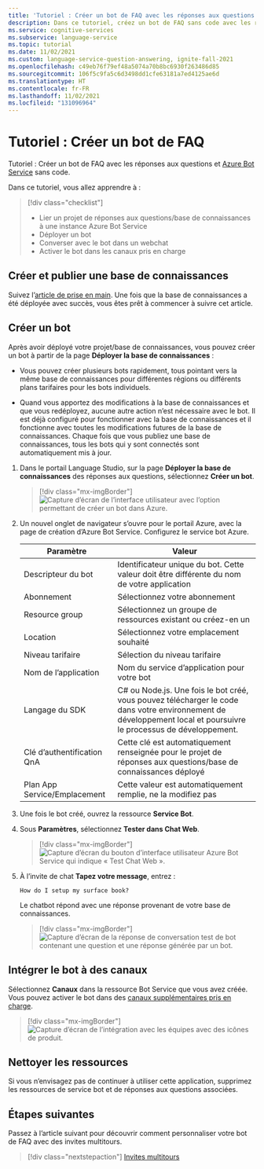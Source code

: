 ```yaml
---
title: 'Tutoriel : Créer un bot de FAQ avec les réponses aux questions et Azure Bot Service'
description: Dans ce tutoriel, créez un bot de FAQ sans code avec les réponses aux questions et Azure Bot Service.
ms.service: cognitive-services
ms.subservice: language-service
ms.topic: tutorial
ms.date: 11/02/2021
ms.custom: language-service-question-answering, ignite-fall-2021
ms.openlocfilehash: c49eb76f79ef48a5074a70b8bc6930f263486d85
ms.sourcegitcommit: 106f5c9fa5c6d3498dd1cfe63181a7ed4125ae6d
ms.translationtype: HT
ms.contentlocale: fr-FR
ms.lasthandoff: 11/02/2021
ms.locfileid: "131096964"
---
```

# <a name="tutorial-create-a-faq-bot"></a>Tutoriel : Créer un bot de FAQ

Tutoriel : Créer un bot de FAQ avec les réponses aux questions et [Azure Bot Service](https://azure.microsoft.com/services/bot-service/) sans code.

Dans ce tutoriel, vous allez apprendre à :

<!-- green checkmark -->
> [!div class="checklist"]
> * Lier un projet de réponses aux questions/base de connaissances à une instance Azure Bot Service
> * Déployer un bot
> * Converser avec le bot dans un webchat
> * Activer le bot dans les canaux pris en charge

## <a name="create-and-publish-a-knowledge-base"></a>Créer et publier une base de connaissances

Suivez l’[article de prise en main](../how-to/create-test-deploy.md). Une fois que la base de connaissances a été déployée avec succès, vous êtes prêt à commencer à suivre cet article.

## <a name="create-a-bot"></a>Créer un bot

Après avoir déployé votre projet/base de connaissances, vous pouvez créer un bot à partir de la page **Déployer la base de connaissances** :

* Vous pouvez créer plusieurs bots rapidement, tous pointant vers la même base de connaissances pour différentes régions ou différents plans tarifaires pour les bots individuels.

* Quand vous apportez des modifications à la base de connaissances et que vous redéployez, aucune autre action n’est nécessaire avec le bot. Il est déjà configuré pour fonctionner avec la base de connaissances et il fonctionne avec toutes les modifications futures de la base de connaissances. Chaque fois que vous publiez une base de connaissances, tous les bots qui y sont connectés sont automatiquement mis à jour.

1. Dans le portail Language Studio, sur la page **Déployer la base de connaissances** des réponses aux questions, sélectionnez **Créer un bot**.

    > [!div class="mx-imgBorder"]
    > ![Capture d’écran de l’interface utilisateur avec l’option permettant de créer un bot dans Azure.](../media/bot-service/create-bot-in-azure.png)

1. Un nouvel onglet de navigateur s’ouvre pour le portail Azure, avec la page de création d’Azure Bot Service. Configurez le service bot Azure.

    |Paramètre |Valeur|
    |----------|---------|
    | Descripteur du bot| Identificateur unique du bot. Cette valeur doit être différente du nom de votre application |
    | Abonnement | Sélectionnez votre abonnement |
    | Resource group | Sélectionnez un groupe de ressources existant ou créez-en un |
    | Location | Sélectionnez votre emplacement souhaité |
    | Niveau tarifaire | Sélection du niveau tarifaire |
    |Nom de l’application | Nom du service d’application pour votre bot |
    |Langage du SDK | C# ou Node.js. Une fois le bot créé, vous pouvez télécharger le code dans votre environnement de développement local et poursuivre le processus de développement. |
    | Clé d’authentification QnA | Cette clé est automatiquement renseignée pour le projet de réponses aux questions/base de connaissances déployé |
    | Plan App Service/Emplacement | Cette valeur est automatiquement remplie, ne la modifiez pas |

1. Une fois le bot créé, ouvrez la ressource **Service Bot**.
1. Sous **Paramètres**, sélectionnez **Tester dans Chat Web**.

    > [!div class="mx-imgBorder"]
    > ![Capture d’écran du bouton d’interface utilisateur Azure Bot Service qui indique « Test Chat Web ».](../media/bot-service/test-in-web-chat.png)

1. À l’invite de chat **Tapez votre message**, entrez :

    `How do I setup my surface book?`

    Le chatbot répond avec une réponse provenant de votre base de connaissances.

    > [!div class="mx-imgBorder"]
    > ![Capture d’écran de la réponse de conversation test de bot contenant une question et une réponse générée par un bot.](../media/bot-service/bot-chat.png)

## <a name="integrate-the-bot-with-channels"></a>Intégrer le bot à des canaux

Sélectionnez **Canaux** dans la ressource Bot Service que vous avez créée. Vous pouvez activer le bot dans des [canaux supplémentaires pris en charge](/azure/bot-service/bot-service-manage-channels).

   >[!div class="mx-imgBorder"]
   >![Capture d’écran de l’intégration avec les équipes avec des icônes de produit.](../media/bot-service/channels.png)

## <a name="clean-up-resources"></a>Nettoyer les ressources

Si vous n’envisagez pas de continuer à utiliser cette application, supprimez les ressources de service bot et de réponses aux questions associées.

## <a name="next-steps"></a>Étapes suivantes

Passez à l’article suivant pour découvrir comment personnaliser votre bot de FAQ avec des invites multitours.
> [!div class="nextstepaction"]
> [Invites multitours](guided-conversations.md)
